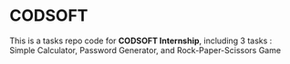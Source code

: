 # CODSOFT
This is a tasks repo code for **CODSOFT Internship**, including 3 tasks : Simple Calculator, Password Generator, and Rock-Paper-Scissors Game
